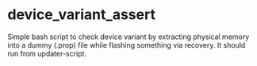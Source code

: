 # device_variant_assert
Simple bash script to check device variant by extracting physical memory into a dummy (.prop) file while flashing something via recovery. It should run from updater-script.

